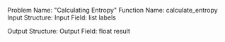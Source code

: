 Problem Name: "Calculating Entropy"
Function Name: calculate_entropy
Input Structure:
Input Field: list<string> labels

Output Structure:
Output Field: float result